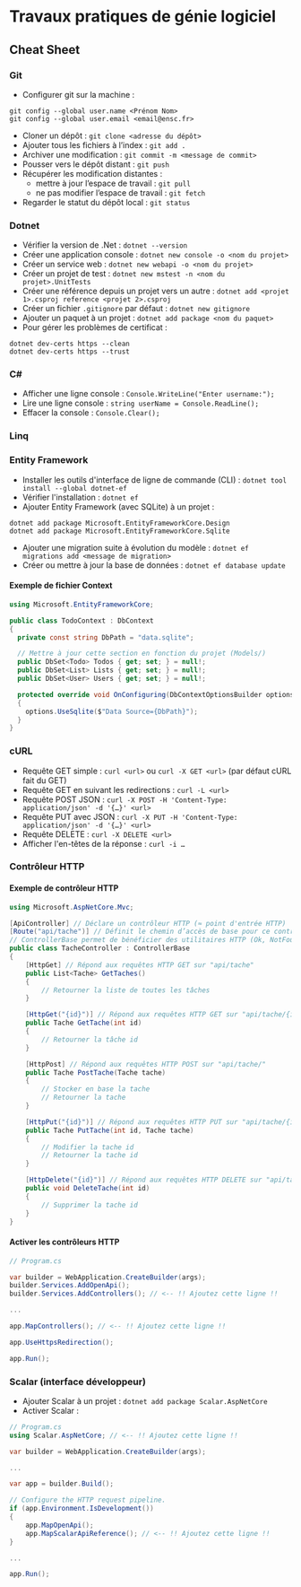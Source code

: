 # Travaux pratiques de génie logiciel

## Cheat Sheet

### Git

- Configurer git sur la machine :
```
git config --global user.name <Prénom Nom>
git config --global user.email <email@ensc.fr>
```
- Cloner un dépôt : `git clone <adresse du dépôt>`
- Ajouter tous les fichiers à l’index : `git add .`
- Archiver une modification : `git commit -m <message de commit>`
- Pousser vers le dépôt distant : `git push`
- Récupérer les modification distantes :
  - mettre à jour l’espace de travail : `git pull`
  - ne pas modifier l’espace de travail : `git fetch`
- Regarder le statut du dépôt local : `git status`

### Dotnet

- Vérifier la version de .Net : `dotnet --version`
- Créer une application console : `dotnet new console -o <nom du projet>`
- Créer un service web : `dotnet new webapi -o <nom du projet>`
- Créer un projet de test : `dotnet new mstest -n <nom du projet>.UnitTests`
- Créer une référence depuis un projet vers un autre : `dotnet add <projet 1>.csproj reference <projet 2>.csproj`
- Créer un fichier `.gitignore` par défaut : `dotnet new gitignore`
- Ajouter un paquet à un projet : `dotnet add package <nom du paquet>`
- Pour gérer les problèmes de certificat :
```
dotnet dev-certs https --clean
dotnet dev-certs https --trust
```

### C#

- Afficher une ligne console : `Console.WriteLine("Enter username:");`
- Lire une ligne console : `string userName = Console.ReadLine();`
- Effacer la console : `Console.Clear(); `

### Linq

### Entity Framework

- Installer les outils d'interface de ligne de commande (CLI) : `dotnet tool install --global dotnet-ef`
- Vérifier l'installation : `dotnet ef`
- Ajouter Entity Framework (avec SQLite) à un projet :
```
dotnet add package Microsoft.EntityFrameworkCore.Design
dotnet add package Microsoft.EntityFrameworkCore.Sqlite
```
- Ajouter une migration suite à évolution du modèle : `dotnet ef migrations add <message de migration>`
- Créer ou mettre à jour la base de données : `dotnet ef database update`

#### Exemple de fichier Context

```csharp
using Microsoft.EntityFrameworkCore;

public class TodoContext : DbContext
{
  private const string DbPath = "data.sqlite";

  // Mettre à jour cette section en fonction du projet (Models/)
  public DbSet<Todo> Todos { get; set; } = null!;
  public DbSet<List> Lists { get; set; } = null!;
  public DbSet<User> Users { get; set; } = null!;

  protected override void OnConfiguring(DbContextOptionsBuilder options)
  {
    options.UseSqlite($"Data Source={DbPath}");
  }
}
```

### cURL

- Requête GET simple : `curl <url>` ou `curl -X GET <url>` (par défaut cURL fait du GET)
- Requête GET en suivant les redirections : `curl -L <url>`
- Requête POST JSON : `curl -X POST -H 'Content-Type: application/json' -d '{…}' <url>`
- Requête PUT avec JSON : `curl -X PUT -H 'Content-Type: application/json' -d '{…}' <url>`
- Requête DELETE : `curl -X DELETE <url>`
- Afficher l'en-têtes de la réponse : `curl -i …`

### Contrôleur HTTP

#### Exemple de contrôleur HTTP

```csharp
using Microsoft.AspNetCore.Mvc;

[ApiController] // Déclare un contrôleur HTTP (≈ point d'entrée HTTP)
[Route("api/tache")] // Définit le chemin d’accès de base pour ce contrôleur
// ControllerBase permet de bénéficier des utilitaires HTTP (Ok, NotFound, etc.)
public class TacheController : ControllerBase
{
    [HttpGet] // Répond aux requêtes HTTP GET sur "api/tache"
    public List<Tache> GetTaches()
    {
        // Retourner la liste de toutes les tâches
    }

    [HttpGet("{id}")] // Répond aux requêtes HTTP GET sur "api/tache/{id}"
    public Tache GetTache(int id)
    {
        // Retourner la tâche id
    }

    [HttpPost] // Répond aux requêtes HTTP POST sur "api/tache/"
    public Tache PostTache(Tache tache)
    {
        // Stocker en base la tache
        // Retourner la tache
    }

    [HttpPut("{id}")] // Répond aux requêtes HTTP PUT sur "api/tache/{id}"
    public Tache PutTache(int id, Tache tache)
    {
        // Modifier la tache id
        // Retourner la tache id
    }

    [HttpDelete("{id}")] // Répond aux requêtes HTTP DELETE sur "api/tache/{id}"
    public void DeleteTache(int id)
    {
        // Supprimer la tache id
    }
}
```

#### Activer les contrôleurs HTTP

```csharp
// Program.cs

var builder = WebApplication.CreateBuilder(args);
builder.Services.AddOpenApi();
builder.Services.AddControllers(); // <-- !! Ajoutez cette ligne !!

...

app.MapControllers(); // <-- !! Ajoutez cette ligne !!

app.UseHttpsRedirection();

app.Run();
```

### Scalar (interface développeur)

- Ajouter Scalar à un projet : `dotnet add package Scalar.AspNetCore`
- Activer Scalar :
```csharp
// Program.cs
using Scalar.AspNetCore; // <-- !! Ajoutez cette ligne !!

var builder = WebApplication.CreateBuilder(args);

...

var app = builder.Build();

// Configure the HTTP request pipeline.
if (app.Environment.IsDevelopment())
{
	app.MapOpenApi();
	app.MapScalarApiReference(); // <-- !! Ajoutez cette ligne !!
}

...

app.Run();
```
